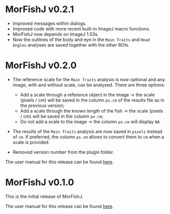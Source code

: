 # MorFishJ v0.2.1

- Improved messages within dialogs.
- Improved code with more recent built-in ImageJ macro functions.
- MorFishJ now depends on ImageJ 1.53s. 
- Now the outlines of the body and eye in the `Main Traits` and `Head Angles` analyses are saved together with the other ROIs.

# MorFishJ v0.2.0

- The reference scale for the `Main Traits` analysis is now optional and any image, with and without scale, can be analysed. There are three options:
  - Add a scale through a reference object in the image -> the scale (pixels / cm) will be saved in the column `px.cm` of the results file as in the previous version;
  - Add a scale through the known length of the fish -> the scale (pixels / cm) will be saved in the column `px.cm`;
  - Do not add a scale to the image -> the column `px.cm` will display `NA`.

- The results of the `Main Traits` analysis are now saved in `pixels` instead of `cm`. If preferred, the column `px.cm` allows to convert them to `cm` when a scale is provided. 
- Removed version number from the plugin folder.

The user manual for this release can be found [here](https://mattiaghilardi.github.io/MorFishJ_manual/v0.2.0/).

# MorFishJ v0.1.0

This is the initial release of MorFishJ.

The user manual for this release can be found [here](https://mattiaghilardi.github.io/MorFishJ_manual/v0.1.0/).